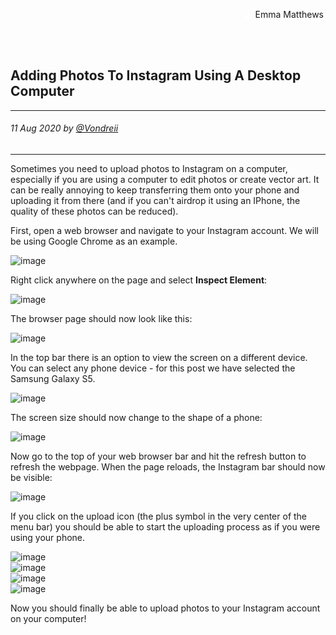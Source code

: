<div class="parallax" style="height: 350px; background-image: url('../../assets/blog/upload-to-instagram-via-desktop/header.jpg');">
  <div class="imageTextCollage"><a class="photoCred" style="margin-top: 300px; float: right;" href="https://unsplash.com/@emmamatthews" target="_blank" rel="noopener noreferrer" title="Download free do whatever you want high-resolution photos from Igor Miske"><span style="display:inline-block;padding:2px 3px"><svg xmlns="http://www.w3.org/2000/svg" style="height:12px;width:auto;vertical-align:middle;top:-2px;fill:white" viewBox="0 0 32 32"><title>unsplash-logo</title><path d="M10 9V0h12v9H10zm12 5h10v18H0V14h10v9h12v-9z"></path></svg></span><span style="display:inline-block;padding:2px 3px"> Emma Matthews</span></a></div>
</div>
<br>
<div class="writtenContent">

<body> 

## Adding Photos To Instagram Using A Desktop Computer
___

###### 11 Aug 2020 by [@Vondreii](https://www.instagram.com/vondreii/?hl=en)
___


Sometimes you need to upload photos to Instagram on a computer, especially if you are using a computer to edit photos or create vector art. It can be really annoying to keep transferring them onto your phone and uploading it from there (and if you can't airdrop it using an IPhone, the quality of these photos can be reduced).

First, open a web browser and navigate to your Instagram account. We will be using Google Chrome as an example. 

<!-- ----------- Image ----------- -->
<div class="blog-image-container">
	<img src="../../../assets/blog/upload-to-instagram-via-desktop/Instagram.PNG" alt="image" class="blog-image-full"/>
</div>
<!-- ----------------------------- -->

Right click anywhere on the page and select **Inspect Element**:

<!-- ----------- Image ----------- -->
<div class="blog-image-container">
	<img src="../../../assets/blog/upload-to-instagram-via-desktop/RightClickInspectElement.PNG" alt="image" class="blog-image-full"/>
</div>
<!-- ----------------------------- -->

The browser page should now look like this:

<!-- ----------- Image ----------- -->
<div class="blog-image-container">
	<img src="../../../assets/blog/upload-to-instagram-via-desktop/InspectElementPage.PNG" alt="image" class="blog-image-full"/>
</div>
<!-- ----------------------------- -->

In the top bar there is an option to view the screen on a different device. You can select any phone device - for this post we have selected the Samsung Galaxy S5.

<!-- ----------- Image ----------- -->
<div class="blog-image-container">
	<img src="../../../assets/blog/upload-to-instagram-via-desktop/SelectAPhone.PNG" alt="image" class="blog-image-full"/>
</div>
<!-- ----------------------------- -->

The screen size should now change to the shape of a phone:

<!-- ----------- Image ----------- -->
<div class="blog-image-container">
	<img src="../../../assets/blog/upload-to-instagram-via-desktop/ScreenSizeChangeAfterSelectPhone.PNG" alt="image" class="blog-image"/>
</div>
<!-- ----------------------------- -->

Now go to the top of your web browser bar and hit the refresh button to refresh the webpage. 
When the page reloads, the Instagram bar should now be visible:

<!-- ----------- Image ----------- -->
<div class="blog-image-container">
	<img src="../../../assets/blog/upload-to-instagram-via-desktop/PhoneView.PNG" alt="image" class="blog-image-full"/>
</div>
<!-- ----------------------------- -->

If you click on the upload icon (the plus symbol in the very center of the menu bar) you should be able to start the uploading process as if you were using your phone.

<!-- ----------- Image ----------- -->
<div class="blog-image-container">
	<img src="../../../assets/blog/upload-to-instagram-via-desktop/RefreshScreen.PNG" alt="image" class="blog-image"/>
</div>
<!-- ----------------------------- -->

<!-- ----------- Image ----------- -->
<div class="blog-image-container">
	<img src="../../../assets/blog/upload-to-instagram-via-desktop/NewPost.PNG" alt="image" class="blog-image"/>
</div>
<!-- ----------------------------- -->

<!-- ----------- Image ----------- -->
<div class="blog-image-container">
	<img src="../../../assets/blog/upload-to-instagram-via-desktop/NewPost2.PNG" alt="image" class="blog-image"/>
</div>
<!-- ----------------------------- -->

<!-- ----------- Image ----------- -->
<div class="blog-image-container">
	<img src="../../../assets/blog/upload-to-instagram-via-desktop/Posted.PNG" alt="image" class="blog-image"/>
</div>
<!-- ----------------------------- -->

Now you should finally be able to upload photos to your Instagram account on your computer!

<br><br>

</div>